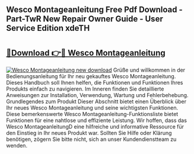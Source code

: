 ## Wesco Montageanleitung Free Pdf Download - Part-TwR New Repair Owner Guide - User Service Edition xdeTH

# <h2><a href="http://df6w36k.blite.top/?on=Wesco+Montageanleitung">🔗Download 👉🔴 Wesco Montageanleitung</a></h2>

[![Wesco Montageanleitung new download](https://i.imgur.com/lujVjoI.png)](http://df6w36k.blite.top/?on=Wesco+Montageanleitung)
Grüße und willkommen in der Bedienungsanleitung für Ihr neu gekauftes Wesco Montageanleitung. Dieses Handbuch soll Ihnen helfen, die Funktionen und Funktionen Ihres Produkts einfach zu navigieren. Im Inneren finden Sie detaillierte Anweisungen zur Installation, Verwendung, Wartung und Fehlerbehebung. Grundlegendes zum Produkt Dieser Abschnitt bietet einen Überblick über Ihr neues Wesco Montageanleitung und seine wichtigsten Funktionen. Diese bemerkenswerte Wesco Montageanleitung-Funktionsliste bietet Funktionen für eine nahtlose und effiziente Leistung. Wir hoffen, dass das Wesco MontageanleitungD eine hilfreiche und informative Ressource für den Einstieg in Ihr neues Produkt war. Sollten Sie Hilfe oder Klärung benötigen, zögern Sie bitte nicht, sich an unser Kundendienstteam zu wenden.
